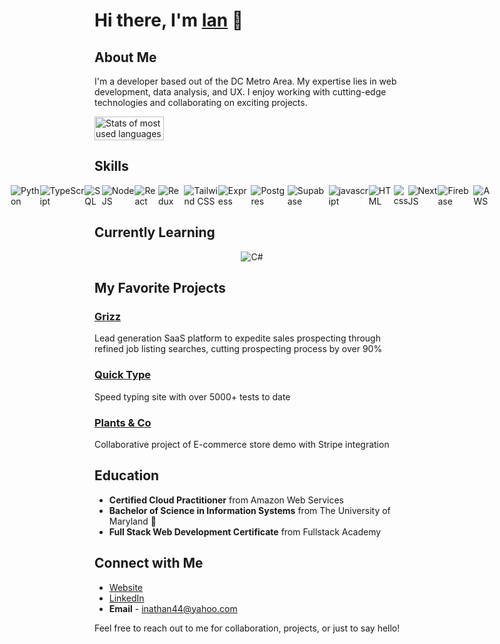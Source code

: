# Hi there, I'm [Ian](https://iancodes.netlify.app) 👋

## About Me

I'm a developer based out of the DC Metro Area. My expertise lies in web development, data analysis, and UX. I enjoy working with cutting-edge technologies and collaborating on exciting projects.

<div style="display: flex;">
<!-- <img width='47%' src="https://github-readme-stats.vercel.app/api?username=inathan44&theme=vue-dark&show_icons=true&hide_border=true&count_private=true" alt="grade and stats of github activity"/> -->
<img width='47%' src="https://github-readme-stats.vercel.app/api/top-langs/?username=inathan44&theme=vue-dark&show_icons=true&hide_border=true&layout=compact" alt="Stats of most used languages"/>
</div>

## Skills

<div style="display: flex; justify-content: center; align-items: center;">
<img alt="Python" src="https://img.shields.io/badge/python-ffd242?style=for-the-badge&logo=python&logoColor=white&labelColor=016dad"/>
<img alt="TypeScript" src="https://img.shields.io/badge/typescript-%23007ACC.svg?style=for-the-badge&logo=typescript&logoColor=white"/>
<img alt="SQL" src="https://img.shields.io/badge/mysql-%2300f.svg?style=for-the-badge&logo=mysql&logoColor=white"/>
<img alt='NodeJS' src="https://img.shields.io/badge/node.js-6DA55F?style=for-the-badge&logo=node.js&logoColor=white"/>
<img alt="React" src="https://img.shields.io/badge/react-%2320232a.svg?style=for-the-badge&logo=react&logoColor=%2361DAFB"/>
<img alt="Redux" src="https://img.shields.io/badge/redux-%23593d88.svg?style=for-the-badge&logo=redux&logoColor=white"/>
<img alt="Tailwind CSS" src="https://img.shields.io/badge/tailwindcss-%2338B2AC.svg?style=for-the-badge&logo=tailwind-css&logoColor=white"/>
<img alt="Express"  src="https://img.shields.io/badge/express.js-%23404d59.svg?style=for-the-badge&logo=express&logoColor=%2361DAFB"/>
<img alt="Postgres"  src="https://img.shields.io/badge/postgres-%23316192.svg?style=for-the-badge&logo=postgresql&logoColor=white"/>
<img alt="Supabase" src="https://img.shields.io/badge/Supabase-3ECF8E?style=for-the-badge&logo=supabase&logoColor=white"/>
<img alt="javascript" src="https://img.shields.io/badge/javascript-%23323330.svg?style=for-the-badge&logo=javascript&logoColor=%23F7DF1E"/>
<img alt="HTML" src="https://img.shields.io/badge/html5-%23E34F26.svg?style=for-the-badge&logo=html5&logoColor=white"/>
<img alt="css" src="https://img.shields.io/badge/css3-%231572B6.svg?style=for-the-badge&logo=css3&logoColor=white"/>
<img alt='NextJS' src="https://img.shields.io/badge/Next-black?style=for-the-badge&logo=next.js&logoColor=white"/>
<img alt="Firebase" src="https://img.shields.io/badge/Firebase-039BE5?style=for-the-badge&logo=Firebase&logoColor=white" />
<img alt="AWS" src="https://img.shields.io/badge/AWS-%23FF9900.svg?style=for-the-badge&logo=amazon-aws&logoColor=white"/>  
</div>

## Currently Learning

<div style="display: flex; justify-content: center;">
<img alt="C#" src="https://img.shields.io/badge/c%23-%23239120.svg?style=for-the-badge&logo=csharp&logoColor=white"/>
  
</div>

## My Favorite Projects

### [Grizz](https://getgrizz.com/)

Lead generation SaaS platform to expedite sales prospecting through refined job listing searches, cutting prospecting process by over 90%

### [Quick Type](https://quick-type.netlify.app/)

Speed typing site with over 5000+ tests to date

### [Plants & Co](https://plants-and.co/)

Collaborative project of E-commerce store demo with Stripe integration 

## Education

- **Certified Cloud Practitioner** from Amazon Web Services
- **Bachelor of Science in Information Systems** from The University of Maryland 🐢
- **Full Stack Web Development Certificate** from Fullstack Academy

  
## Connect with Me

- [Website](https://iancodes.netlify.app)
- [LinkedIn](https://www.linkedin.com/in/ianmnathan/)
- **Email** - inathan44@yahoo.com

Feel free to reach out to me for collaboration, projects, or just to say hello!

